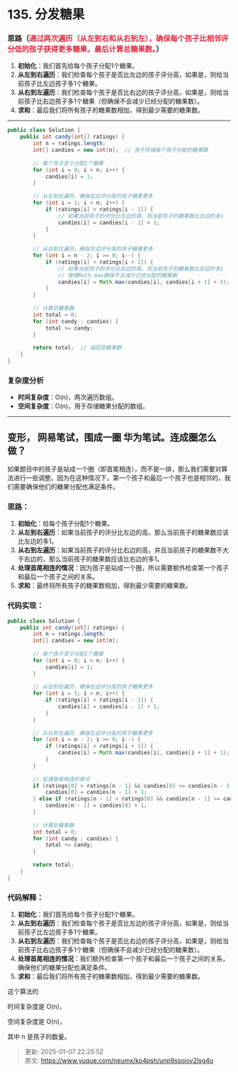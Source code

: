 # 135. 分发糖果

### 思路（<font style="color:#DF2A3F;">通过两次遍历（从左到右和从右到左），确保每个孩子比相邻评分低的孩子获得更多糖果，最后计算总糖果数。</font>）
1. **初始化**：我们首先给每个孩子分配1个糖果。
2. **从左到右遍历**：我们检查每个孩子是否比左边的孩子评分高，如果是，则给当前孩子比左边孩子多1个糖果。
3. **从右到左遍历**：我们检查每个孩子是否比右边的孩子评分高，如果是，则给当前孩子比右边孩子多1个糖果（但确保不会减少已经分配的糖果数）。
4. **求和**：最后我们将所有孩子的糖果数相加，得到最少需要的糖果数。

---

```java
public class Solution {
    public int candy(int[] ratings) {
        int n = ratings.length;
        int[] candies = new int[n];  // 用于存储每个孩子分配的糖果数
        
        // 每个孩子至少分配1个糖果
        for (int i = 0; i < n; i++) {
            candies[i] = 1;
        }
        
        // 从左到右遍历，确保右边评分高的孩子糖果更多
        for (int i = 1; i < n; i++) {
            if (ratings[i] > ratings[i - 1]) {
                // 如果当前孩子的评分比左边的高，则当前孩子的糖果数比左边的多1
                candies[i] = candies[i - 1] + 1;
            }
        }
        
        // 从右到左遍历，确保左边评分高的孩子糖果更多
        for (int i = n - 2; i >= 0; i--) {
            if (ratings[i] > ratings[i + 1]) {
                // 如果当前孩子的评分比右边的高，则当前孩子的糖果数比右边的多1
                // 使用Math.max确保不会减少已经分配的糖果数
                candies[i] = Math.max(candies[i], candies[i + 1] + 1);
            }
        }
        
        // 计算总糖果数
        int total = 0;
        for (int candy : candies) {
            total += candy;
        }
        
        return total;  // 返回总糖果数
    }
}
```

### 复杂度分析
+ **时间复杂度**：O(n)，两次遍历数组。
+ **空间复杂度**：O(n)，用于存储糖果分配的数组。

---

## 变形， 网易笔试，围成一圈   华为笔试。连成圈怎么做？  


如果题目中的孩子是站成一个圈（即首尾相连），而不是一排，那么我们需要对算法进行一些调整。因为在这种情况下，第一个孩子和最后一个孩子也是相邻的，我们需要确保他们的糖果分配也满足条件。

### 思路：
1. **初始化**：给每个孩子分配1个糖果。
2. **从左到右遍历**：如果当前孩子的评分比左边的高，那么当前孩子的糖果数应该比左边的多1。
3. **从右到左遍历**：如果当前孩子的评分比右边的高，并且当前孩子的糖果数不大于右边的，那么当前孩子的糖果数应该比右边的多1。
4. **处理首尾相连的情况**：因为孩子是站成一个圈，所以需要额外检查第一个孩子和最后一个孩子之间的关系。
5. **求和**：最终将所有孩子的糖果数相加，得到最少需要的糖果数。

### 代码实现：
```java
public class Solution {
    public int candy(int[] ratings) {
        int n = ratings.length;
        int[] candies = new int[n];
        
        // 每个孩子至少分配1个糖果
        for (int i = 0; i < n; i++) {
            candies[i] = 1;
        }
        
        // 从左到右遍历，确保右边评分高的孩子糖果更多
        for (int i = 1; i < n; i++) {
            if (ratings[i] > ratings[i - 1]) {
                candies[i] = candies[i - 1] + 1;
            }
        }
        
        // 从右到左遍历，确保左边评分高的孩子糖果更多
        for (int i = n - 2; i >= 0; i--) {
            if (ratings[i] > ratings[i + 1]) {
                candies[i] = Math.max(candies[i], candies[i + 1] + 1);
            }
        }
        
        // 处理首尾相连的情况
        if (ratings[0] > ratings[n - 1] && candies[0] <= candies[n - 1]) {
            candies[0] = candies[n - 1] + 1;
        } else if (ratings[n - 1] > ratings[0] && candies[n - 1] <= candies[0]) {
            candies[n - 1] = candies[0] + 1;
        }
        
        // 计算总糖果数
        int total = 0;
        for (int candy : candies) {
            total += candy;
        }
        
        return total;
    }
}
```

### 代码解释：
1. **初始化**：我们首先给每个孩子分配1个糖果。
2. **从左到右遍历**：我们检查每个孩子是否比左边的孩子评分高，如果是，则给当前孩子比左边孩子多1个糖果。
3. **从右到左遍历**：我们检查每个孩子是否比右边的孩子评分高，如果是，则给当前孩子比右边孩子多1个糖果（但确保不会减少已经分配的糖果数）。
4. **处理首尾相连的情况**：我们额外检查第一个孩子和最后一个孩子之间的关系，确保他们的糖果分配也满足条件。
5. **求和**：最后我们将所有孩子的糖果数相加，得到最少需要的糖果数。

这个算法的

时间复杂度是 O(n)，

空间复杂度是 O(n)，

其中 n 是孩子的数量。





> 更新: 2025-01-07 22:25:52  
> 原文: <https://www.yuque.com/neumx/ko4psh/unp9ssoiov2lsg4o>
